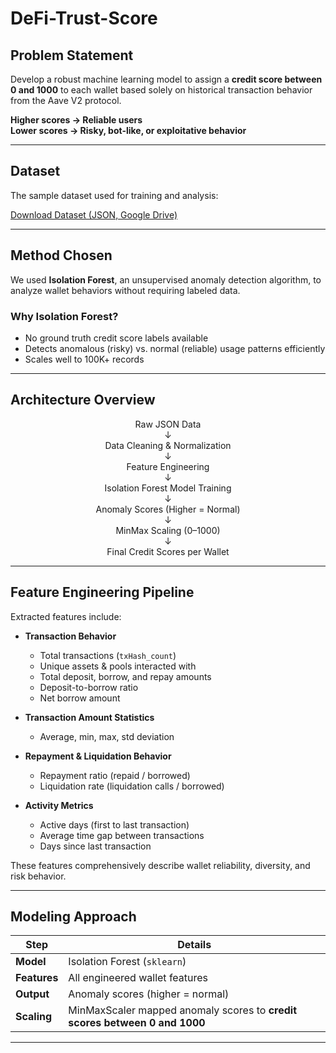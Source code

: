 # DeFi-Trust-Score

## Problem Statement

Develop a robust machine learning model to assign a **credit score between 0 and 1000** to each wallet based solely on historical transaction behavior from the Aave V2 protocol.

**Higher scores → Reliable users**  
**Lower scores → Risky, bot-like, or exploitative behavior**

---

## **Dataset**

The sample dataset used for training and analysis:

[Download Dataset (JSON, Google Drive)](https://drive.google.com/file/d/1VFHrvj0mkaUg_hdBD5PXiT18aoOBkudy/view?usp=sharing)

---

## **Method Chosen**

We used **Isolation Forest**, an unsupervised anomaly detection algorithm, to analyze wallet behaviors without requiring labeled data.

### **Why Isolation Forest?**

- No ground truth credit score labels available  
- Detects anomalous (risky) vs. normal (reliable) usage patterns efficiently  
- Scales well to 100K+ records

---

## **Architecture Overview**



  <div align="center">

Raw JSON Data  
↓  
Data Cleaning & Normalization  
↓  
Feature Engineering  
↓  
Isolation Forest Model Training  
↓  
Anomaly Scores (Higher = Normal)  
↓  
MinMax Scaling (0–1000)  
↓  
Final Credit Scores per Wallet

</div>

---

##   **Feature Engineering Pipeline**

Extracted features include:

- **Transaction Behavior**
  - Total transactions (`txHash_count`)
  - Unique assets & pools interacted with
  - Total deposit, borrow, and repay amounts
  - Deposit-to-borrow ratio
  - Net borrow amount

- **Transaction Amount Statistics**
  - Average, min, max, std deviation

- **Repayment & Liquidation Behavior**
  - Repayment ratio (repaid / borrowed)
  - Liquidation rate (liquidation calls / borrowed)

- **Activity Metrics**
  - Active days (first to last transaction)
  - Average time gap between transactions
  - Days since last transaction

These features comprehensively describe wallet reliability, diversity, and risk behavior.

---

##  **Modeling Approach**

| Step | Details |
|---|---|
| **Model** | Isolation Forest (`sklearn`) |
| **Features** | All engineered wallet features |
| **Output** | Anomaly scores (higher = normal) |
| **Scaling** | MinMaxScaler mapped anomaly scores to **credit scores between 0 and 1000** |

---
